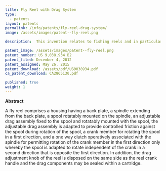 ```yaml
---
title: Fly Reel with Drag System
type: 
  - patents
layout: patents
permalink: /info/patents/fly-reel-drag-system/
image: /assets/images/patent--fly-reel.png

description:  This invention relates to fishing reels and in particular, a fly fishing reel having a drag assembly and removable spool.

patent_image: /assets/images/patent--fly-reel.png
patent_number: US 9,038,934 B2
patent_filed: December 4, 2012
patent_assigned: May 26, 2015
patent_download: /assets/pdf/US9038934.pdf
ca_patent_download: CA2865130.pdf

published: true
weight: 1
---
```

 

**Abstract**

A fly reel comprises a housing having a back plate, a spindle extending from the back plate, a spool rotatably mounted on the spindle, an adjustable drag assembly fixed to the spool and rotatably mounted with the spool, the adjustable drag assembly is adapted to provide controlled friction against the spool during rotation of the spool, a crank member for rotating the spool in a first direction, and a one way clutch operatively associated with the spindle for permitting rotation of the crank member in the first direction only whereby the spool is adapted to rotate independent of the crank in a second direction that is opposite the first direction. In addition, the drag adjustment knob of the reel is disposed on the same side as the reel crank handle and the drag components may be sealed within a cartridge.


